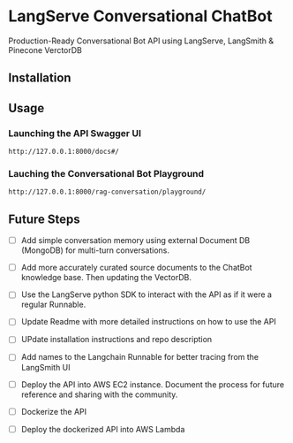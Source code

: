 # LangServe Conversational ChatBot
Production-Ready Conversational Bot API using LangServe, LangSmith &amp; Pinecone VerctorDB

## Installation

## Usage

### Launching the API Swagger UI

```
http://127.0.0.1:8000/docs#/
```

### Lauching the Conversational Bot Playground

```
http://127.0.0.1:8000/rag-conversation/playground/
```

## Future Steps

- [ ] Add simple conversation memory using external Document DB (MongoDB) for multi-turn conversations.
- [ ] Add more accurately curated source documents to the ChatBot knowledge base. Then updating the VectorDB.
- [ ] Use the LangServe python  SDK to interact with the API as if it were a regular Runnable.
- [ ] Update Readme with more detailed instructions on how to use the API
- [ ] UPdate installation instructions and repo description
- [ ] Add names to the Langchain Runnable for better tracing from the LangSmith UI
- [ ] Deploy the API into AWS EC2 instance. Document the process for future reference and sharing with the community.
- [ ] Dockerize the API
- [ ] Deploy the dockerized API into AWS Lambda


